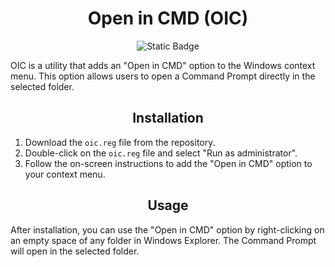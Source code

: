 <h1 align="center">Open in CMD (OIC)</h1>
<p align="center">
<img alt="Static Badge" src="https://img.shields.io/badge/Version%20-%201.0%20-%20black">
</p>

OIC is a utility that adds an "Open in CMD" option to the Windows context menu. This option allows users to open a Command Prompt directly in the selected folder.

<h2 align="center">Installation</h2>

1. Download the `oic.reg` file from the repository.
2. Double-click on the `oic.reg` file and select "Run as administrator".
3. Follow the on-screen instructions to add the "Open in CMD" option to your context menu.

<h2 align="center">Usage</h2>

After installation, you can use the "Open in CMD" option by right-clicking on an empty space of any folder in Windows Explorer. The Command Prompt will open in the selected folder.

